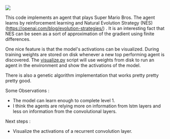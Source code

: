 ![](media/MarioDemo.gif)


This code implements an agent that plays Super Mario Bros. The agent learns by reinforcement learning and Natural Evolution Strategy (NES) (https://openai.com/blog/evolution-strategies/) . It is an interesting fact that NES can be seen as a sort of approximation of the gradient using finite differences.

One nice feature is that the model's activations can be visualized. During training weights are stored on disk whenever a new top performing agent is discovered. The [visualize.py](visualize.py) script will use weights from disk to run an agent in the environment and show the activations of the model.

There is also a genetic algorithm implementation that works pretty pretty pretty good.

Some Observations :
* The model can learn enough to complete level 1.
* I think the agents are relying more on information from lstm layers and less on information from the convolutional layers.

Next steps :
* Visualize the activations of a recurrent convolution layer.
